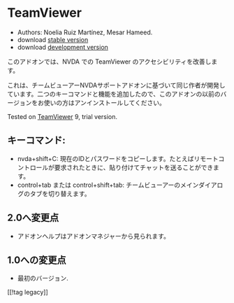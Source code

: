 # TeamViewer #

*	Authors: Noelia Ruiz Martínez, Mesar Hameed.
*	download [stable version][1]
*	download [development version][2]

このアドオンでは、NVDA での TeamViewer のアクセシビリティを改善します。

これは、チームビューアーNVDAサポートアドオンに基づいて同じ作者が開発しています。二つのキーコマンドと機能を追加したので、このアドオンの以前のバージョンをお使いの方はアンインストールしてください。

Tested on [TeamViewer][3] 9, trial version.

## キーコマンド: ##

*	nvda+shift+C:
  現在のIDとパスワードをコピーします。たとえばリモートコントロールが要求されたときに、貼り付けてチャットを送ることができます。
*	control+tab または control+shift+tab: チームビューアーのメインダイアログのタブを切り替えます。

## 2.0へ変更点 ##
*	 アドオンヘルプはアドオンマネジャーから見られます。

## 1.0への変更点 ##
*	 最初のバージョン.

[[!tag legacy]]

[1]: https://www.nvaccess.org/addonStore/legacy?file=tv

[2]: https://www.nvaccess.org/addonStore/legacy?file=tv-dev

[3]: https://www.teamviewer.com
